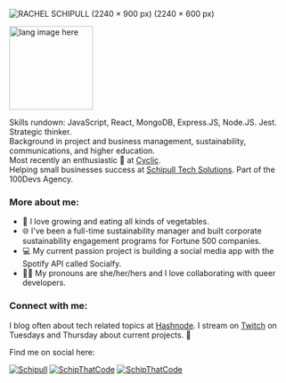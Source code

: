 ![RACHEL SCHIPULL (2240 × 900 px) (2240 × 600 px)](https://user-images.githubusercontent.com/102389779/166121947-c1b8ab24-38da-4079-a210-514b2b5aea43.png)

<p align="left"><img width="150" src="https://github.com/alansmathew/alansmathew/raw/master/lang.gif" alt="lang image here" /></p>

Skills rundown: JavaScript, React, MongoDB, Express.JS, Node.JS. Jest. Strategic thinker. <br>
Background in project and business management, sustainability, communications, and higher education. <br>
Most recently an enthusiastic 🥑 at [Cyclic](https://www.cyclic.sh/). <br>
Helping small businesses success at [Schipull Tech Solutions](https://rachelschipull.com). Part of the 100Devs Agency.
  
### More about me:
  - 🥬 I love growing and eating all kinds of vegetables.
  - 🌐 I've been a full-time sustainability manager and built corporate sustainability engagement programs for Fortune 500 companies.
  - 💻 My current passion project is building a social media app with the Spotify API called Socialfy.
  - 🏳️‍🌈 My pronouns are she/her/hers and I love collaborating with queer developers.

### Connect with me:
  I blog often about tech related topics at [Hashnode](https://schipthatcode.hashnode.dev/).
  I stream on [Twitch](https://www.twitch.tv/schipthatcode) on Tuesdays and Thursday about current projects. 🥔

Find me on social here:   

<p align="left"> 
  <a href="https://www.linkedin.com/in/rachelschipull/" target="blank"><img src="https://img.shields.io/badge/-Schipull-blue?style=flat-square&logo=Linkedin&logoColor=white&style=plastic" alt="Schipull" /></a>
  <a href="https://twitter.com/schipthatcode" target="blank"><img src="https://img.shields.io/twitter/follow/schipthatcode?logo=twitter&style=plastic" alt="SchipThatCode" /></a> 
  <a href="https://twitch.tv/schipthatcode" target="blank"><img src="https://img.shields.io/twitch/status/schipthatcode?logo=Twitch&style=plastic" alt="SchipThatCode" /></a>
</p>


